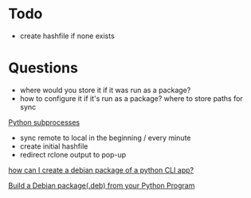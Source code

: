 # Todo
- create hashfile if none exists

# Questions
- where would you store it if it was run as a package?
- how to configure it if it's run as a package? where to store paths for sync


[Python subprocesses](https://www.geeksforgeeks.org/python-subprocess-module/)
- sync remote to local in the beginning /  every minute
- create initial hashfile
- redirect rclone output to pop-up

[how can I create a debian package of a python CLI app?](https://www.perplexity.ai/search/how-can-i-create-a-debian-pack-QAmWLZyiTuS9ObG1eLvJPQ)

[Build a Debian package(.deb) from your Python Program](https://www.geeksforgeeks.org/build-a-debian-packagedeb-from-your-python-program/)